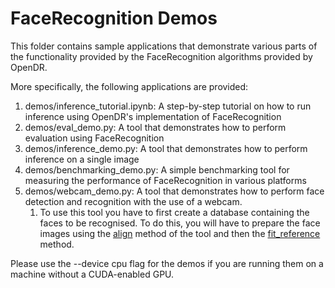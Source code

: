 # FaceRecognition Demos

This folder contains sample applications that demonstrate various parts of the functionality provided by the FaceRecognition algorithms provided by OpenDR.

More specifically, the following applications are provided:

1. demos/inference_tutorial.ipynb: A step-by-step tutorial on how to run inference using OpenDR's implementation of FaceRecognition
2. demos/eval_demo.py: A tool that demonstrates how to perform evaluation using FaceRecognition
3. demos/inference_demo.py: A tool that demonstrates how to perform inference on a single image
4. demos/benchmarking_demo.py: A simple benchmarking tool for measuring the performance of FaceRecognition in various platforms
5. demos/webcam_demo.py: A tool that demonstrates how to perform face detection and recognition with the use of a webcam.
   1. To use this tool you have to first create a database containing the faces to be recognised. To do this, you will have to prepare the face images using the [align](https://github.com/opendr-eu/opendr/blob/master/docs/reference/face-recognition.md#facerecognitionlearneralign) method of the tool and then the [fit_reference](https://github.com/opendr-eu/opendr/blob/master/docs/reference/face-recognition.md#facerecognitionlearnerfit_reference)
 method.

Please use the --device cpu flag for the demos if you are running them on a machine without a CUDA-enabled GPU.